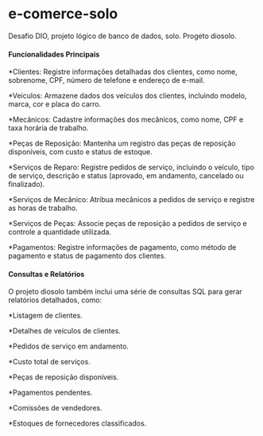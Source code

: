 # e-comerce-solo
Desafio DIO, projeto lógico de banco de dados, solo. Progeto diosolo.

#### Funcionalidades Principais

*Clientes: Registre informações detalhadas dos clientes, como nome, sobrenome, CPF, número de telefone e endereço de e-mail.

*Veículos: Armazene dados dos veículos dos clientes, incluindo modelo, marca, cor e placa do carro.

*Mecânicos: Cadastre informações dos mecânicos, como nome, CPF e taxa horária de trabalho.

*Peças de Reposição: Mantenha um registro das peças de reposição disponíveis, com custo e status de estoque.

*Serviços de Reparo: Registre pedidos de serviço, incluindo o veículo, tipo de serviço, descrição e status (aprovado, em andamento, cancelado ou finalizado).

*Serviços de Mecânico: Atribua mecânicos a pedidos de serviço e registre as horas de trabalho.

*Serviços de Peças: Associe peças de reposição a pedidos de serviço e controle a quantidade utilizada.

*Pagamentos: Registre informações de pagamento, como método de pagamento e status de pagamento dos clientes.

#### Consultas e Relatórios

O projeto diosolo também inclui uma série de consultas SQL para gerar relatórios detalhados, como:

*Listagem de clientes.

*Detalhes de veículos de clientes.

*Pedidos de serviço em andamento.

*Custo total de serviços.

*Peças de reposição disponíveis.

*Pagamentos pendentes.

*Comissões de vendedores.

*Estoques de fornecedores classificados.

